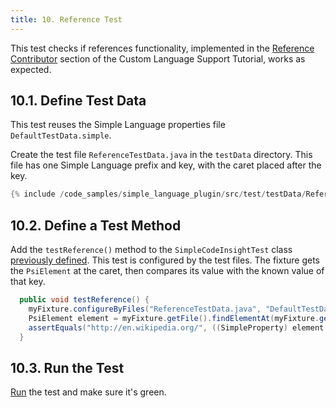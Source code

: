 ```yaml
---
title: 10. Reference Test
---
```


This test checks if references functionality, implemented in the [Reference Contributor](/tutorials/custom_language_support/reference_contributor.md) section of the Custom Language Support Tutorial, works as expected.

## 10.1. Define Test Data
This test reuses the Simple Language properties file `DefaultTestData.simple`.

Create the test file `ReferenceTestData.java` in the `testData` directory.
This file has one Simple Language prefix and key, with the caret placed after the key.

```java
{% include /code_samples/simple_language_plugin/src/test/testData/ReferenceTestData.java %}
```

## 10.2. Define a Test Method
Add the `testReference()` method to the `SimpleCodeInsightTest` class [previously defined](completion_test.md#define-a-test).
This test is configured by the test files.
The fixture gets the `PsiElement` at the caret, then compares its value with the known value of that key.

```java
  public void testReference() {
    myFixture.configureByFiles("ReferenceTestData.java", "DefaultTestData.simple");
    PsiElement element = myFixture.getFile().findElementAt(myFixture.getCaretOffset()).getParent();
    assertEquals("http://en.wikipedia.org/", ((SimpleProperty) element.getReferences()[0].resolve()).getValue());
  }
```

## 10.3. Run the Test
[Run](completion_test.md#run-the-test) the test and make sure it's green.
